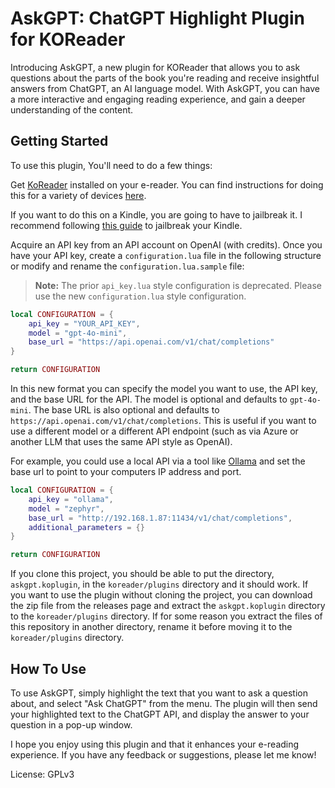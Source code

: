 # AskGPT: ChatGPT Highlight Plugin for KOReader

Introducing AskGPT, a new plugin for KOReader that allows you to ask questions about the parts of the book you're reading and receive insightful answers from ChatGPT, an AI language model. With AskGPT, you can have a more interactive and engaging reading experience, and gain a deeper understanding of the content.

## Getting Started

To use this plugin, You'll need to do a few things:

Get [KoReader](https://github.com/koreader/koreader) installed on your e-reader. You can find instructions for doing this for a variety of devices [here](https://www.mobileread.com/forums/forumdisplay.php?f=276).

If you want to do this on a Kindle, you are going to have to jailbreak it. I recommend following [this guide](https://www.mobileread.com/forums/showthread.php?t=320564) to jailbreak your Kindle.

Acquire an API key from an API account on OpenAI (with credits). Once you have your API key, create a `configuration.lua` file in the following structure or modify and rename the `configuration.lua.sample` file:

> **Note:** The prior `api_key.lua` style configuration is deprecated. Please use the new `configuration.lua` style configuration.

```lua
local CONFIGURATION = {
    api_key = "YOUR_API_KEY",
    model = "gpt-4o-mini",
    base_url = "https://api.openai.com/v1/chat/completions"
}

return CONFIGURATION
```

In this new format you can specify the model you want to use, the API key, and the base URL for the API. The model is optional and defaults to `gpt-4o-mini`. The base URL is also optional and defaults to `https://api.openai.com/v1/chat/completions`. This is useful if you want to use a different model or a different API endpoint (such as via Azure or another LLM that uses the same API style as OpenAI).

For example, you could use a local API via a tool like [Ollama](https://ollama.com/blog/openai-compatibility) and set the base url to point to your computers IP address and port.

```lua
local CONFIGURATION = {
    api_key = "ollama",
    model = "zephyr",
    base_url = "http://192.168.1.87:11434/v1/chat/completions",
    additional_parameters = {}
}

return CONFIGURATION
```

If you clone this project, you should be able to put the directory, `askgpt.koplugin`, in the `koreader/plugins` directory and it should work. If you want to use the plugin without cloning the project, you can download the zip file from the releases page and extract the `askgpt.koplugin` directory to the `koreader/plugins` directory. If for some reason you extract the files of this repository in another directory, rename it before moving it to the `koreader/plugins` directory.

## How To Use

To use AskGPT, simply highlight the text that you want to ask a question about, and select "Ask ChatGPT" from the menu. The plugin will then send your highlighted text to the ChatGPT API, and display the answer to your question in a pop-up window.

I hope you enjoy using this plugin and that it enhances your e-reading experience. If you have any feedback or suggestions, please let me know!

License: GPLv3
